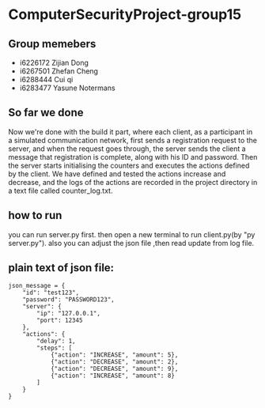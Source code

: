 # ComputerSecurityProject-group15
## Group memebers
+ i6226172 Zijian Dong
+ i6267501 Zhefan Cheng
+ i6288444 Cui qi
+ i6283477 Yasune Notermans

## So far we done

Now we're done with the build it part, where each client, as a participant in a simulated communication network, first sends a registration request to the server, and when the request goes through, the server sends the client a message that registration is complete, along with his ID and password. Then the server starts initialising the counters and executes the actions defined by the client. We have defined and tested the actions increase and decrease, and the logs of the actions are recorded in the project directory in a text file called counter_log.txt.

## how to run
you can run server.py first. then open a new terminal to run client.py(by "py server.py"). also you can adjust the json file ,then read update from log file.


## plain text of json file:
    json_message = {
        "id": "test123",
        "password": "PASSWORD123",
        "server": {
            "ip": "127.0.0.1",
            "port": 12345
        },
        "actions": {
            "delay": 1,
            "steps": [
                {"action": "INCREASE", "amount": 5},
                {"action": "DECREASE", "amount": 2},
                {"action": "DECREASE", "amount": 9},
                {"action": "INCREASE", "amount": 8}
            ]
        }
    }